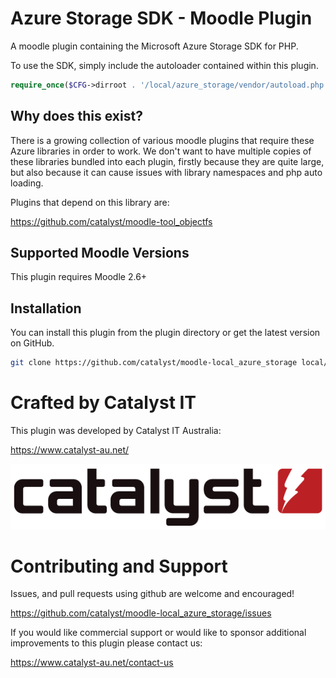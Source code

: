 # Azure Storage SDK - Moodle Plugin

A moodle plugin containing the Microsoft Azure Storage SDK for PHP.

To use the SDK, simply include the autoloader contained within this plugin.

```php
require_once($CFG->dirroot . '/local/azure_storage/vendor/autoload.php');
```

## Why does this exist? ##

There is a growing collection of various moodle plugins that require these Azure libraries in order to work.
We don't want to have multiple copies of these libraries bundled into each plugin, firstly because they
are quite large, but also because it can cause issues with library namespaces and php auto loading.

Plugins that depend on this library are:

https://github.com/catalyst/moodle-tool_objectfs


## Supported Moodle Versions

This plugin requires Moodle 2.6+

## Installation

You can install this plugin from the plugin directory or get the latest version
on GitHub.

```bash
git clone https://github.com/catalyst/moodle-local_azure_storage local/azure_storage
```

# Crafted by Catalyst IT


This plugin was developed by Catalyst IT Australia:

https://www.catalyst-au.net/

![Catalyst IT](/pix/catalyst-logo.png?raw=true)


# Contributing and Support

Issues, and pull requests using github are welcome and encouraged! 

https://github.com/catalyst/moodle-local_azure_storage/issues

If you would like commercial support or would like to sponsor additional improvements
to this plugin please contact us:

https://www.catalyst-au.net/contact-us
